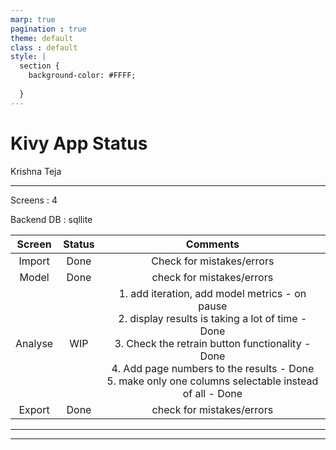 ```yaml
---
marp: true
pagination : true
theme: default
class : default
style: |
  section {
    background-color: #FFFF;
    
  }
---
```


# Kivy App Status

Krishna Teja

---

Screens : 4  

Backend DB : sqllite

|Screen |Status|Comments                 |
|:-----:|:----:|:-----------------------:|
|Import | Done |Check for mistakes/errors|
| Model | Done |check for mistakes/errors|
|Analyse| WIP  | 1. add iteration, add model metrics - on pause<br>2. display results is taking a lot of time - Done<br> 3. Check the retrain button functionality - Done<br> 4. Add page numbers to the results - Done <br>5. make only one columns selectable instead of all - Done <br > |
|Export | Done |check for mistakes/errors|

---


---


